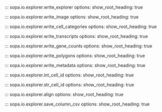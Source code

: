 ::: sopa.io.explorer.write_explorer
    options:
      show_root_heading: true

::: sopa.io.explorer.write_image
    options:
      show_root_heading: true

::: sopa.io.explorer.write_cell_categories
    options:
      show_root_heading: true

::: sopa.io.explorer.write_transcripts
    options:
      show_root_heading: true

::: sopa.io.explorer.write_gene_counts
    options:
      show_root_heading: true

::: sopa.io.explorer.write_polygons
    options:
      show_root_heading: true

::: sopa.io.explorer.write_metadata
    options:
      show_root_heading: true

::: sopa.io.explorer.int_cell_id
    options:
      show_root_heading: true

::: sopa.io.explorer.str_cell_id
    options:
      show_root_heading: true
    
::: sopa.io.explorer.align
    options:
      show_root_heading: true

::: sopa.io.explorer.save_column_csv
    options:
      show_root_heading: true